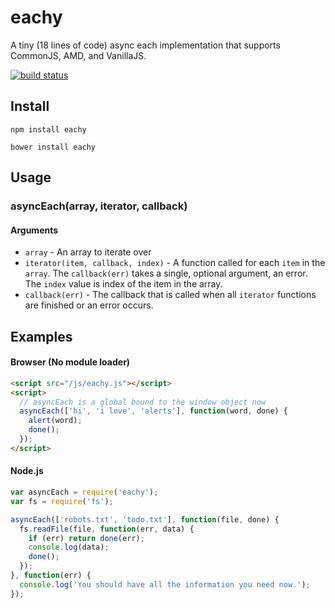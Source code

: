 eachy
=====

A tiny (18 lines of code) async each implementation that supports CommonJS, AMD, and VanillaJS.  
  
[![build status](https://secure.travis-ci.org/mmaelzer/eachy.png)](http://travis-ci.org/mmaelzer/eachy)

Install
-------

```
npm install eachy
```

```
bower install eachy
```

Usage
-----

### asyncEach(array, iterator, callback)

#### Arguments
* `array` - An array to iterate over
* `iterator(item, callback, index)` - A function called for each `item` in the `array`. The `callback(err)` takes a single, optional argument, an error. The `index` value is index of the item in the array.
* `callback(err)` - The callback that is called when all `iterator` functions are finished or an error occurs.

Examples
--------
#### Browser (No module loader)
```html
<script src="/js/eachy.js"></script>
<script>
  // asyncEach is a global bound to the window object now
  asyncEach(['hi', 'i love', 'alerts'], function(word, done) {
    alert(word);
    done();
  });
</script>
```

#### Node.js
```javascript
var asyncEach = require('eachy');
var fs = require('fs');

asyncEach(['robots.txt', 'todo.txt'], function(file, done) {
  fs.readFile(file, function(err, data) {
    if (err) return done(err);
    console.log(data);
    done();
  });
}, function(err) {
  console.log('You should have all the information you need now.');
});
```
